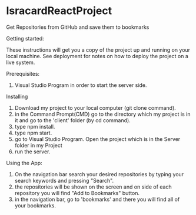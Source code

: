 # IsracardReactProject
Get Repositories from GitHub and save them to bookmarks

Getting started:

These instructions will get you a copy of the project up and running on your local machine.
See deployment for notes on how to deploy the project on a live system.

Prerequisites:

1. Visual Studio Program in order to start the server side.


Installing

1. Download my project to your local computer (git clone command).
2. in the Command Prompt(CMD) go to the directory which my project is in it and go to the 'client' folder (by cd command).
3. type npm install. 
3. type npm start. 
4. go to Visual Studio Program. Open the project which is in the Server folder in my Project
5. run the server. 

Using the App:

1. On the navigation bar search your desired repositories by typing your search keywords and pressing "Search".
2. the repositories will be shown on the screen and on side of each repository you will find "Add to Bookmarks" button.
3. in the navigation bar, go to 'bookmarks' and there you will find all of your bookmarks.






